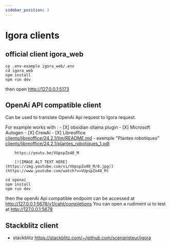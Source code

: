 ```yaml
---
sidebar_position: 3
---
```


# Igora clients

## official client igora_web
```
cp .env-example igora_web/.env
cd igora_web
npm install
npm run dev
```
then open http://127.0.0.1:5173

## OpenAi API compatible client
Can be used to translate OpenAi Api request to Igora request. 

For example works with : 
    - [X] obsidian ollama plugin
    - [X] Microsoft Autogen
    - [X] CrewAi 
    - [X] Libreoffice [clients/libreoffice/24.2.1/llm/README.md](https://github.com/scenaristeur/igora/tree/main/clients/libreoffice/24.2.1/llm/README.md)
        - exemple "Plantes robotiques" [clients/libreoffice/24.2.1/plantes_robotiques_1.odt](https://github.com/scenaristeur/igora/raw/main/clients/libreoffice/24.2.1/plantes_robotiques_1.odt)

        https://youtu.be/VUpspZo40_M

        [![IMAGE ALT TEXT HERE](https://img.youtube.com/vi/VUpspZo40_M/0.jpg)](https://www.youtube.com/watch?v=VUpspZo40_M)


```
cd openai
npm install
npm run dev
```
then the openAi Api compatible endpoint can be accessed at http://127.0.0.1:5678/v1/caht/completions
You can open a rudiment ui to test at http://127.0.0.1:5678



## Stackblitz client
- stackblitz https://stackblitz.com/~/github.com/scenaristeur/igora
